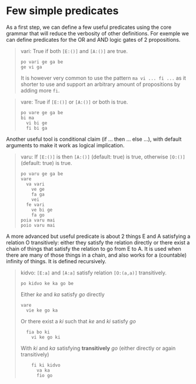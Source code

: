 # Few simple predicates

As a first step, we can define a few useful predicates using the core grammar
that will reduce the verbosity of other definitions. For exemple we can define
predicates for the OR and AND logic gates of 2 propositions.

> vari: True if both `[E:()]` and `[A:()]` are true.
> ```
> po vari ge ga be
> ge vi ga
> ```
> It is however very common to use the pattern `ma vi ... fi ...` as it
> shorter to use and support an arbitrary amount of propositions by
> adding more `fi`.

> vare: True if `[E:()]` or `[A:()]` or both is true.
> ```
> po vare ge ga be
> bi ma
>   vi bi ge
>   fi bi ga
> ```

Another useful tool is conditional claim (if ... then ... else ...), with
default arguments to make it work as logical implication.

> varu: If `[E:()]` is then `[A:()]` (default: true) is true, otherwise
> `[O:()]` (default: true) is true.
> ```
> po varu ge ga be
> vare
>   va vari
>     ve ge
>     fa ga
>     vei
>   fe vari
>     ve bi ge
>     fa go
> poia varu mai
> poio varu mai
> ```

A more advanced but useful predicate is about 2 things E and A satisfying a
relation O transitively: either they satisfy the relation directly or there
exist a chain of things that satisfy the relation to go from E to A. It is used
when there are many of those things in a chain, and also works for a (countable)
infinity of things. It is defined recursively.

> kidvo: `[E:a]` and `[A:a]` satisfy relation `[O:(a,a)]` transitively.
> ```
> po kidvo ke ka go be
> ```
> Either _ke_ and _ka_ satisfy _go_ directly
> ```
> vare
>   vie ke go ka
> ```
> Or there exist a _ki_ such that _ke_ and _ki_ satisfy _go_
> ```
>   fia bo ki
>     vi ke go ki
> ```
> With _ki_ and _ka_ satisfying __transitively__ _go_ (either directly or again
> transitively)
> ```
>     fi ki kidvo
>       va ka
>       fio go
> ```